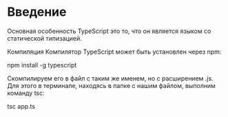 # Введение

Основная особенность TypeScript это то, что он является языком со статической типизацией.

Компиляция
Компилятор TypeScript может быть установлен через npm:

npm install -g typescript

Скомпилируем его в файл с таким же именем, но с расширением .js. Для этого в терминале, находясь в папке с нашим файлом, выполним команду tsc:

tsc app.ts
